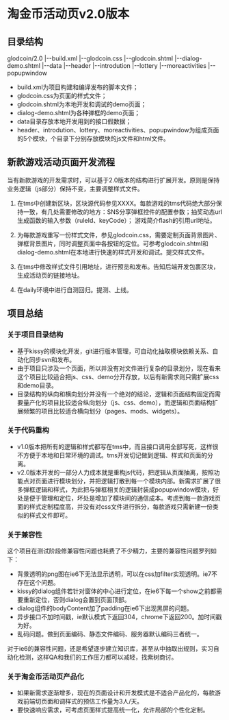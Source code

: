 # 淘金币活动页v2.0版本

## 目录结构
glodcoin/2.0
    |--build.xml
    |--glodcoin.css
	|--glodcoin.shtml
	|--dialog-demo.shtml
	|--data
	|--header
	|--introdution
	|--lottery
	|--moreactivities
	|--popupwindow

* build.xml为项目构建和编译发布的脚本文件；
* glodcoin.css为页面的样式文件；
* glodcoin.shtml为本地开发和调试的demo页面；
* dialog-demo.shtml为各种弹框的demo页面；
* data目录存放本地开发用到的接口假数据；
* header、introdution、lottery、moreactivities、popupwindow为组成页面的5个模块，个目录下分别存放模块的js文件和html文件。

## 新款游戏活动页面开发流程

当有新款游戏的开发需求时，可以基于2.0版本的结构进行扩展开发。原则是保持业务逻辑（js部分）保持不变，主要调整样式文件。

1. 在tms中创建新区块，区块源代码参见XXXX。每款游戏的tms代码绝大部分保持一致，有几处需要修改的地方：SNS分享弹框控件的配置参数；抽奖动态url生成函数的输入参数（ruleId、keyCode）； 游戏简介flash的引用url地址。

2. 为每款游戏重写一份样式文件，参见glodcoin.css，需要定制页面背景图片、弹框背景图片，同时调整页面中各按钮的定位。可参考glodcoin.shtml和dialog-demo.shtml在本地进行快速的样式开发和调试。提交样式文件。

3. 在tms中修改样式文件引用地址，进行预览和发布。告知后端开发包裹区块，生成活动页的链接地址。

4. 在daily环境中进行自测回归。提测、上线。

## 项目总结

### 关于项目目录结构
* 基于kissy的模块化开发，git进行版本管理，可自动化抽取模块依赖关系、自动化同步svn和发布。
* 由于项目只涉及一个页面，所以并没有对文件进行复杂的目录划分，现在看来这个项目比较适合把js、css、demo分开存放，以后有新需求则只需扩展css和demo目录。
* 目录结构的纵向和横向划分并没有一个绝对的结论，逻辑和页面结构固定而需要量产化的项目比较适合纵向划分（js、css、demo），而逻辑和页面结构扩展频繁的项目比较适合横向划分（pages、mods、widgets）。

### 关于代码重构
* v1.0版本把所有的逻辑和样式都写在tms中，而且接口调用全部写死，这样很不方便于本地和日常环境的调试。tms开发切记做到逻辑、样式和页面的分离。
* v2.0版本开发的一部分人力成本就是重构js代码，把逻辑从页面抽离，按照功能点对页面进行模块划分，并把逻辑打散到每一个模块内部。新需求扩展了很多弹框逻辑和样式，为此把与弹框相关的逻辑封装成popupwindow模块，好处是便于管理和定位，坏处是增加了模块间的通信成本。考虑到每一款游戏页面的样式定制程度高，并没有对css文件进行拆分，每款游戏只需新建一份类似的样式文件即可。

### 关于兼容性
这个项目在测试阶段修兼容性问题也耗费了不少精力，主要的兼容性问题罗列如下：
* 背景透明的png图在ie6下无法显示透明，可以在css加filter实现透明。ie7不存在这个问题。
* kissy的dialog组件若针对窗体的中心进行定位，在ie6下每一个show之前都需要重新定位，否则dialog会置到页面顶部。
* dialog组件的bodyContent加了padding在ie6下出现黑屏的问题。
* 异步接口不加时间戳，ie默认模式下返回304，chrome下返回200。加时间戳为好。
* 乱码问题。做到页面编码、静态文件编码、服务器默认编码三者统一。

对于ie6的兼容性问题，还是希望逐步建立知识库，甚至从中抽取出规则，实习自动化检测，这样QA和我们的工作压力都可以减轻，找紫树商讨。

### 关于淘金币活动页产品化
* 如果新需求逐渐增多，现在的页面设计和开发模式是不适合产品化的，每款游戏前端切页面和调样式的预估工作量为3人/天。
* 要快速响应需求，可考虑页面样式提高统一化，允许局部的个性化定制。
